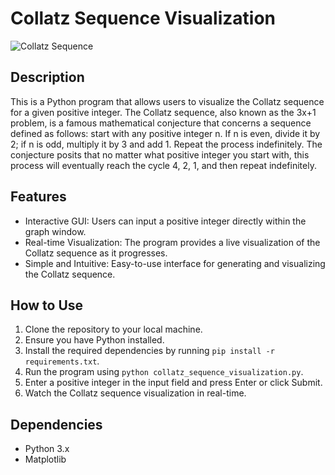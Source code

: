 # Collatz Sequence Visualization

![Collatz Sequence](collatz_sequence_demo.gif)

## Description

This is a Python program that allows users to visualize the Collatz sequence for a given positive integer. The Collatz sequence, also known as the 3x+1 problem, is a famous mathematical conjecture that concerns a sequence defined as follows: start with any positive integer n. If n is even, divide it by 2; if n is odd, multiply it by 3 and add 1. Repeat the process indefinitely. The conjecture posits that no matter what positive integer you start with, this process will eventually reach the cycle 4, 2, 1, and then repeat indefinitely.

## Features

- Interactive GUI: Users can input a positive integer directly within the graph window.
- Real-time Visualization: The program provides a live visualization of the Collatz sequence as it progresses.
- Simple and Intuitive: Easy-to-use interface for generating and visualizing the Collatz sequence.

## How to Use

1. Clone the repository to your local machine.
2. Ensure you have Python installed.
3. Install the required dependencies by running `pip install -r requirements.txt`.
4. Run the program using `python collatz_sequence_visualization.py`.
5. Enter a positive integer in the input field and press Enter or click Submit.
6. Watch the Collatz sequence visualization in real-time.

## Dependencies

- Python 3.x
- Matplotlib
